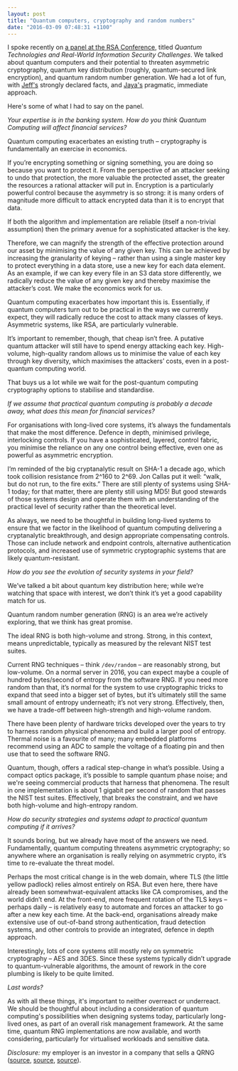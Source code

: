 ```yaml
---
layout: post
title: "Quantum computers, cryptography and random numbers"
date: "2016-03-09 07:48:31 +1100"
---
```


I spoke recently on [a panel at the RSA Conference][panel], titled *Quantum Technologies and Real-World Information Security Challenges*. We talked about quantum computers and their potential to threaten asymmetric cryptography, quantum key distribution (roughly, quantum-secured link encryption), and quantum random number generation. We had a lot of fun, with [Jeff's][jeff] strongly declared facts, and [Jaya's][jaya] pragmatic, immediate approach. 

Here's some of what I had to say on the panel. 

*Your expertise is in the banking system.  How do you think Quantum Computing will affect financial services?*

Quantum computing exacerbates an existing truth – cryptography is fundamentally an exercise in economics. 

If you’re encrypting something or signing something, you are doing so because you want to protect it. From the perspective of an attacker seeking to undo that protection, the more valuable the protected asset, the greater the resources a rational attacker will put in.  Encryption is a particularly powerful control because the asymmetry is so strong: it is many orders of magnitude more difficult to attack encrypted data than it is to encrypt that data.

If both the algorithm and implementation are reliable (itself a non-trivial assumption) then the primary avenue for a sophisticated attacker is the key.  

Therefore, we can magnify the strength of the effective protection around our asset by minimising the value of any given key. This can be achieved by increasing the granularity of keying – rather than using a single master key to protect everything in a data store, use a new key for each data element. As an example, if we can key every file in an S3 data store differently, we radically reduce the value of any given key and thereby maximise the attacker’s cost. We make the economics work for us. 

Quantum computing exacerbates how important this is. Essentially, if quantum computers turn out to be practical in the ways we currently expect, they will radically reduce the cost to attack many classes of keys. Asymmetric systems, like RSA, are particularly vulnerable.  

It’s important to remember, though, that cheap isn’t free. A putative quantum attacker will still have to spend energy attacking each key. High-volume, high-quality random allows us to minimise the value of each key through key diversity, which maximises the attackers’ costs, even in a post-quantum computing world.  

That buys us a lot while we wait for the post-quantum computing cryptography options to stabilise and standardise.


*If we assume that practical quantum computing is probably a decade away, what does this mean for financial services?*

For organisations with long-lived core systems, it’s always the fundamentals that make the most difference.  Defence in depth, minimised privilege, interlocking controls. If you have a sophisticated, layered, control fabric, you minimise the reliance on any one control being effective, even one as powerful as asymmetric encryption. 

I’m reminded of the big cryptanalytic result on SHA-1 a decade ago, which took collision resistance from 2^160 to 2^69. Jon Callas put it well: “walk, but do not run, to the fire exits.” There are still plenty of systems using SHA-1 today; for that matter, there are plenty still using MD5! But good stewards of those systems design and operate them with an understanding of the practical level of security rather than the theoretical level.

As always, we need to be thoughtful in building long-lived systems to ensure that we factor in the likelihood of quantum computing delivering a cryptanalytic breakthrough, and design appropriate compensating controls. Those can include network and endpoint controls, alternative authentication protocols, and increased use of symmetric cryptographic systems that are likely quantum-resistant.


*How do you see the evolution of security systems in your field?*

We’ve talked a bit about quantum key distribution here; while we’re watching that space with interest, we don’t think it’s yet a good capability match for us.

Quantum random number generation (RNG) is an area we’re actively exploring, that we think has great promise. 

The ideal RNG is both high-volume and strong. Strong, in this context, means unpredictable, typically as measured by the relevant NIST test suites.

Current RNG techniques – think `/dev/random` – are reasonably strong, but low-volume. On a normal server in 2016, you can expect maybe a couple of hundred bytes/second of entropy from the software RNG. If you need more random than that, it’s normal for the system to use cryptographic tricks to expand that seed into a bigger set of bytes, but it’s ultimately still the same small amount of entropy underneath; it’s not very strong. Effectively, then, we have a trade-off between high-strength and high-volume random.

There have been plenty of hardware tricks developed over the years to try to harness random physical phenomena and build a larger pool of entropy. Thermal noise is a favourite of many; many embedded platforms recommend using an ADC to sample the voltage of a floating pin and then use that to seed the software RNG. 

Quantum, though, offers a radical step-change in what’s possible. Using a compact optics package, it’s possible to sample quantum phase noise; and we're seeing commercial products that harness that phenomena. The result in one implementation is about 1 gigabit per second of random that passes the NIST test suites. Effectively, that breaks the constraint, and we have both high-volume and high-entropy random. 


*How do security strategies and systems adapt to practical quantum computing if it arrives?*

It sounds boring, but we already have most of the answers we need. Fundamentally, quantum computing threatens asymmetric cryptography; so anywhere where an organisation is really relying on asymmetric crypto, it’s time to re-evaluate the threat model. 

Perhaps the most critical change is in the web domain, where TLS (the little yellow padlock) relies almost entirely on RSA. But even here, there have already been somewhwat-equivalent attacks like CA compromises, and the world didn’t end. At the front-end, more frequent rotation of the TLS keys – perhaps daily – is relatively easy to automate and forces an attacker to go after a new key each time. At the back-end, organisations already make extensive use of out-of-band strong authentication, fraud detection systems, and other controls to provide an integrated, defence in depth approach. 

Interestingly, lots of core systems still mostly rely on symmetric cryptography – AES and 3DES. Since these systems typically didn’t upgrade to quantum-vulnerable algorithms, the amount of rework in the core plumbing is likely to be quite limited. 


*Last words?*

As with all these things, it's important to neither overreact or underreact. We should be thoughtful about including a consideration of quantum computing's possibilities when designing systems today, particularly long-lived ones, as part of an overall risk management framework. At the same time, quantum RNG implementations are now available, and worth considering, particularly for virtualised workloads and sensitive data.


*Disclosure:* my employer is an investor in a company that sells a QRNG ([source][a], [source][b], [source][c]). 

[panel]: https://www.rsaconference.com/events/us16/agenda/sessions/2395/quantum-technologies-and-real-world-information
[jaya]: https://twitter.com/jayabaloo
[jeff]: https://www.rsaconference.com/events/us16/speakers/jeffrey-hunt
[a]: http://www.afr.com/technology/encryption-key-as-westpac-buys-into-aussie-tech-security-firm-quintessencelabs-20150612-ghmnaz
[b]: http://www.quintessencelabs.com/about-us/newsroom/press-releases/6846/
[c]: http://www.westpac.com.au/about-westpac/media/media-releases/2015/16-june-2
